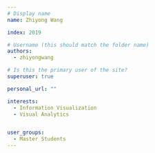 ```yaml
---
# Display name
name: Zhiyong Wang

index: 2019

# Username (this should match the folder name)
authors:
  - zhiyongwang

# Is this the primary user of the site?
superuser: true

personal_url: ""

interests:
  - Information Visualization
  - Visual Analytics


user_groups:
  - Master Students
---
```

